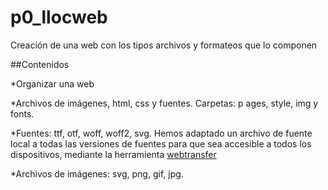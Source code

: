 # p0_llocweb
Creación de una web con los tipos archivos y formateos que lo componen

##Contenidos

*Organizar una web

*Archivos de imágenes, html, css y fuentes. Carpetas:   p ages, style, img y fonts.

*Fuentes: ttf, otf, woff, woff2, svg. Hemos adaptado un archivo  de fuente local a todas las versiones de fuentes para que sea accesible a todos los dispositivos, mediante la herramienta [webtransfer](https://transfonter.org/)

*Archivos de imágenes: svg, png, gif, jpg.
